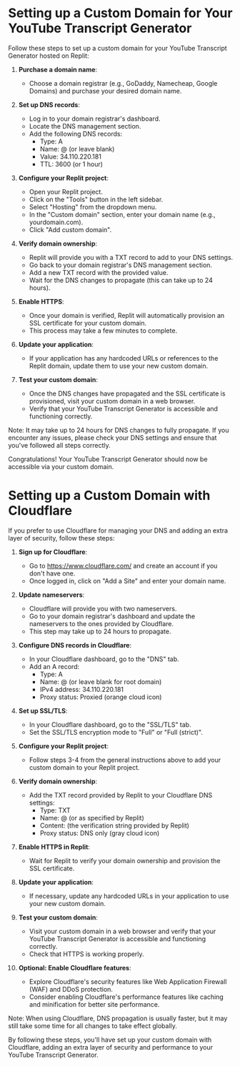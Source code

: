 # Setting up a Custom Domain for Your YouTube Transcript Generator

Follow these steps to set up a custom domain for your YouTube Transcript Generator hosted on Replit:

1. **Purchase a domain name**: 
   - Choose a domain registrar (e.g., GoDaddy, Namecheap, Google Domains) and purchase your desired domain name.

2. **Set up DNS records**:
   - Log in to your domain registrar's dashboard.
   - Locate the DNS management section.
   - Add the following DNS records:
     - Type: A
     - Name: @ (or leave blank)
     - Value: 34.110.220.181
     - TTL: 3600 (or 1 hour)

3. **Configure your Replit project**:
   - Open your Replit project.
   - Click on the "Tools" button in the left sidebar.
   - Select "Hosting" from the dropdown menu.
   - In the "Custom domain" section, enter your domain name (e.g., yourdomain.com).
   - Click "Add custom domain".

4. **Verify domain ownership**:
   - Replit will provide you with a TXT record to add to your DNS settings.
   - Go back to your domain registrar's DNS management section.
   - Add a new TXT record with the provided value.
   - Wait for the DNS changes to propagate (this can take up to 24 hours).

5. **Enable HTTPS**:
   - Once your domain is verified, Replit will automatically provision an SSL certificate for your custom domain.
   - This process may take a few minutes to complete.

6. **Update your application**:
   - If your application has any hardcoded URLs or references to the Replit domain, update them to use your new custom domain.

7. **Test your custom domain**:
   - Once the DNS changes have propagated and the SSL certificate is provisioned, visit your custom domain in a web browser.
   - Verify that your YouTube Transcript Generator is accessible and functioning correctly.

Note: It may take up to 24 hours for DNS changes to fully propagate. If you encounter any issues, please check your DNS settings and ensure that you've followed all steps correctly.

Congratulations! Your YouTube Transcript Generator should now be accessible via your custom domain.

# Setting up a Custom Domain with Cloudflare

If you prefer to use Cloudflare for managing your DNS and adding an extra layer of security, follow these steps:

1. **Sign up for Cloudflare**:
   - Go to https://www.cloudflare.com/ and create an account if you don't have one.
   - Once logged in, click on "Add a Site" and enter your domain name.

2. **Update nameservers**:
   - Cloudflare will provide you with two nameservers.
   - Go to your domain registrar's dashboard and update the nameservers to the ones provided by Cloudflare.
   - This step may take up to 24 hours to propagate.

3. **Configure DNS records in Cloudflare**:
   - In your Cloudflare dashboard, go to the "DNS" tab.
   - Add an A record:
     - Type: A
     - Name: @ (or leave blank for root domain)
     - IPv4 address: 34.110.220.181
     - Proxy status: Proxied (orange cloud icon)

4. **Set up SSL/TLS**:
   - In your Cloudflare dashboard, go to the "SSL/TLS" tab.
   - Set the SSL/TLS encryption mode to "Full" or "Full (strict)".

5. **Configure your Replit project**:
   - Follow steps 3-4 from the general instructions above to add your custom domain to your Replit project.

6. **Verify domain ownership**:
   - Add the TXT record provided by Replit to your Cloudflare DNS settings:
     - Type: TXT
     - Name: @ (or as specified by Replit)
     - Content: (the verification string provided by Replit)
     - Proxy status: DNS only (gray cloud icon)

7. **Enable HTTPS in Replit**:
   - Wait for Replit to verify your domain ownership and provision the SSL certificate.

8. **Update your application**:
   - If necessary, update any hardcoded URLs in your application to use your new custom domain.

9. **Test your custom domain**:
   - Visit your custom domain in a web browser and verify that your YouTube Transcript Generator is accessible and functioning correctly.
   - Check that HTTPS is working properly.

10. **Optional: Enable Cloudflare features**:
    - Explore Cloudflare's security features like Web Application Firewall (WAF) and DDoS protection.
    - Consider enabling Cloudflare's performance features like caching and minification for better site performance.

Note: When using Cloudflare, DNS propagation is usually faster, but it may still take some time for all changes to take effect globally.

By following these steps, you'll have set up your custom domain with Cloudflare, adding an extra layer of security and performance to your YouTube Transcript Generator.
